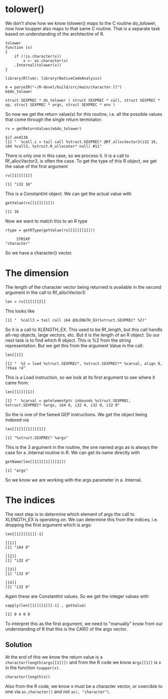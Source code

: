 # tolower()

We don't show how we know tolower() maps
to the C routine do_tolower,
now how toupper also maps to that same C routine.
That is a separate task based on understanding of the architectire of R.

```
tolower
function (x) 
{
    if (!is.character(x)) 
        x <- as.character(x)
    .Internal(tolower(x))
}
```


```
library(Rllvm); library(NativeCodeAnalysis)
```

```
m = parseIR("~/R-devel/build/src/main/character.ll")
m$do_tolower
```
```
struct SEXPREC * do_tolower ( struct SEXPREC * call, struct SEXPREC * op, struct SEXPREC * args, struct SEXPREC * env )
```

So now we get the return value(s) for this routine, i.e. all
the possible values that come through the single return terminator:
```
rv = getReturnValues(m$do_tolower)
```
```
$if.end138
[1] "  %call.i = tail call %struct.SEXPREC* @Rf_allocVector3(i32 16, i64 %call3, %struct.R_allocator* null) #11"
```

There is only one in this case, so we process it.
It is a call to Rf_allocVector3, is often the case.
To get the type of this R object, we get the value of the first argument
```
rv[[1]][[1]]
```
```
[1] "i32 16"
````
This is a ConstantInt object. We can get the actual value with
```
getValue(rv[[1]][[1]])
```
```
[1] 16
```

Now we want to match this to an R type
```
rtype = getRType(getValue(rv[[1]][[1]]))
```
```
     STRSXP 
"character" 
```

So we have a character() vector.

# The dimension

The length of the character vector being returned
is available in the second argument in the call to Rf_allocVector3:
```
len = rv[[1]][[2]]
```
This looks like
```
[1] "  %call3 = tail call i64 @XLENGTH_EX(%struct.SEXPREC* %2)"
```
So it is a call to XLENGTH_EX. This used to be Rf_length, but this
call handls alt-rep objects, large vectors, etc.
But it is the length of an R object.
So our next task is to find which R object.
This is %2 from the string representation.
But we get this from the argument Value in the call:
```
len[[1]]
```
```
[1] "  %2 = load %struct.SEXPREC*, %struct.SEXPREC** %carval, align 8, !tbaa !4"
```
This is a Load instruction, so we look at its first argument to see where it came from:
```
len[[1]][[1]]
```
```
[1] "  %carval = getelementptr inbounds %struct.SEXPREC, %struct.SEXPREC* %args, i64 0, i32 4, i32 0, i32 0"
```

So the is one of the famed GEP instructions.
We get the object being indexed via 
```
len[[1]][[1]][[1]]
```
```
[1] "%struct.SEXPREC* %args"
```
This is the 3 argument in the routine, the one named args as is always the case for a .Internal
routine in R. We can get its name directly with 
```
getName(len[[1]][[1]][[1]]) 
```
```
[1] "args"
```
So we know we are working with the args parameter in a .Internal.


# The indices
The next step is to determine which element of args the call to XLENGTH_EX is operating on.
We can determine this from the indices, i.e. dropping the first argument which is args:
```
len[[1]][[1]][-1] 
```
```
[[1]]
[1] "i64 0"

[[2]]
[1] "i32 4"

[[3]]
[1] "i32 0"

[[4]]
[1] "i32 0"
```
Again these are ConstantInt values. 
So we get the integer values with
```
sapply(len[[1]][[1]][-1] , getValue)
```
```
[1] 0 4 0 0
```
To interpret this as the first argument, 
we need to "manually" know from our understanding of R that this is the CAR() of the args vector.

## Solution

At the end of this we know the return value is a
`character(length(args[[1]]])`
and from the R code we know a`rgs[[1]]` is x in the function
`toupper(x)`.

`character(length(x))`


Also from the R code, we know x must be a character vector, or coercible to one 
via `as.character()` and not `as(, "character")`.



